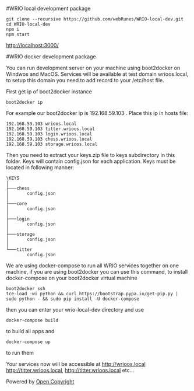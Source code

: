 #WRIO local development package
```
git clone --recursive https://github.com/webRunes/WRIO-local-dev.git
cd WRIO-local-dev
npm i
npm start
```
[http://localhost:3000/](http://localhost:3000/)


#WRIO docker development package

You can run development server on your machine using boot2docker on Windwos and MacOS. Services will be available at test domain wrioos.local,
to setup this domain you need to add record to your /etc/host file.

First get ip of boot2docker instance

```
boot2docker ip
```

For example our boot2docker ip is 192.168.59.103 . Place this ip in hosts file:

```
192.168.59.103 wrioos.local
192.168.59.103 titter.wrioos.local
192.168.59.103 login.wrioos.local
192.168.59.103 chess.wrioos.local
192.168.59.103 storage.wrioos.local
```

Then you need to extract your keys.zip file to keys subdirectory in this folder. Keys will contain config.json for each application.
Keys must be located in following manner:
```
\KEYS
│
├───chess
│       config.json
│
├───core
│       config.json
│
├───login
│       config.json
│
├───storage
│       config.json
│
└───titter
        config.json
```

We are using docker-compose to run all WRIO services together on one machine, if you are using boot2docker you can use this command, to install docker-compose on your boot2docker virtual machine

```
boot2docker ssh
tce-load -wi python && curl https://bootstrap.pypa.io/get-pip.py | sudo python - && sudo pip install -U docker-compose
```
then you can enter your wrio-local-dev directory and use

```
docker-compose build
```
to build all apps and

```
docker-compose up
```

to run them

Your services now will be accessible at http://wrioos.local http://titter.wrioos.local, http://titter.wrioos.local etc...

Powered by [Open Copyright](http://opencopyright.webrunes.com)
